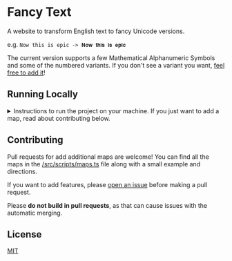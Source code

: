 # Fancy Text

A website to transform English text to fancy Unicode versions.

e.g. `Now this is epic -> 𝐍𝐨𝐰 𝐭𝐡𝐢𝐬 𝐢𝐬 𝐞𝐩𝐢𝐜`

The current version supports a few Mathematical Alphanumeric Symbols and some of the numbered variants. If you don't see a variant you want, [feel free to add it](#Contributing)!

## Running Locally

<details>
<summary>Instructions to run the project on your machine. If you just want to add a map, read about contributing below.</summary>

### Prerequisites

Read the [Astro quick start guide's prerequisite list](https://docs.astro.build/en/install/manual/#prerequisites).

This project uses pnpm. You can check that pnpm is installed in the terminal by running:

```bash
pnpm -v
```

### Setup

First, [fork the repo](https://docs.github.com/en/pull-requests/collaborating-with-pull-requests/working-with-forks/fork-a-repo).

Once the prerequisites are installed and you are working off the fork, [clone the repository](https://help.github.com/en/github/creating-cloning-and-archiving-repositories/cloning-a-repository) to your local machine.

This can be done from the command line:

```bash
git clone git@github.com:FireIsGood/fancy-text.git ./fancy-text
```

### Local Development

You can run the development server through the terminal. The default port is
1625 because I thought it was a funny number, but you can change it with the
`--port` flag.

From the command line:

```bash
# Default port 1625
pnpm dev

# Custom port
pnpm dev --port 1234
```

When Astro is done setting up, you should see a success message.

```bash
┃ Local    http://localhost:1625/
┃ Network  use --host to expose
```

There are additional commands you can run from the terminal:

| Command                | Action                                           |
| :--------------------- | :----------------------------------------------- |
| `pnpm install`         | Installs dependencies                            |
| `pnpm dev`             | Starts local dev server at `localhost:1625`      |
| `pnpm build`           | Build your production site to `./dist/`          |
| `pnpm preview`         | Preview your build locally, before deploying     |
| `pnpm astro ...`       | Run CLI commands like `astro add`, `astro check` |
| `pnpm astro -- --help` | Get help using the Astro CLI                     |

</details>

## Contributing

Pull requests for add additional maps are welcome! You can find all the maps in the [/src/scripts/maps.ts](https://github.com/FireIsGood/fancy-text/blob/main/src/scripts/maps.ts) file along with a small example and directions.

If you want to add features, please [open an issue](https://github.com/FireIsGood/fancy-text/issues) before making a pull request.

Please **do not build in pull requests**, as that can cause issues with the automatic
merging.

## License

[MIT](https://choosealicense.com/licenses/mit/)
